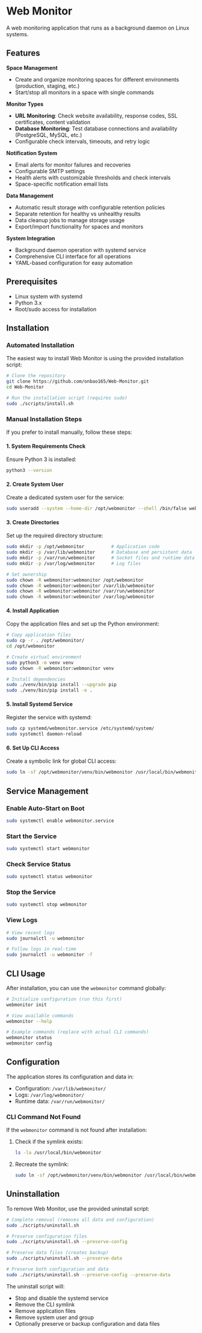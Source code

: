 # Web Monitor

A web monitoring application that runs as a background daemon on Linux systems.

## Features

**Space Management**
- Create and organize monitoring spaces for different environments (production, staging, etc.)
- Start/stop all monitors in a space with single commands

**Monitor Types**
- **URL Monitoring**: Check website availability, response codes, SSL certificates, content validation
- **Database Monitoring**: Test database connections and availability (PostgreSQL, MySQL, etc.)
- Configurable check intervals, timeouts, and retry logic

**Notification System**
- Email alerts for monitor failures and recoveries
- Configurable SMTP settings
- Health alerts with customizable thresholds and check intervals
- Space-specific notification email lists

**Data Management**
- Automatic result storage with configurable retention policies
- Separate retention for healthy vs unhealthy results
- Data cleanup jobs to manage storage usage
- Export/import functionality for spaces and monitors

**System Integration**
- Background daemon operation with systemd service
- Comprehensive CLI interface for all operations
- YAML-based configuration for easy automation

## Prerequisites

- Linux system with systemd
- Python 3.x
- Root/sudo access for installation

## Installation

### Automated Installation

The easiest way to install Web Monitor is using the provided installation script:

```bash
# Clone the repository
git clone https://github.com/onbao165/Web-Monitor.git
cd Web-Monitor

# Run the installation script (requires sudo)
sudo ./scripts/install.sh
```

### Manual Installation Steps

If you prefer to install manually, follow these steps:

#### 1. System Requirements Check

Ensure Python 3 is installed:
```bash
python3 --version
```

#### 2. Create System User

Create a dedicated system user for the service:
```bash
sudo useradd --system --home-dir /opt/webmonitor --shell /bin/false webmonitor
```

#### 3. Create Directories

Set up the required directory structure:
```bash
sudo mkdir -p /opt/webmonitor          # Application code
sudo mkdir -p /var/lib/webmonitor      # Database and persistent data
sudo mkdir -p /var/run/webmonitor      # Socket files and runtime data
sudo mkdir -p /var/log/webmonitor      # Log files

# Set ownership
sudo chown -R webmonitor:webmonitor /opt/webmonitor
sudo chown -R webmonitor:webmonitor /var/lib/webmonitor
sudo chown -R webmonitor:webmonitor /var/run/webmonitor
sudo chown -R webmonitor:webmonitor /var/log/webmonitor
```

#### 4. Install Application

Copy the application files and set up the Python environment:
```bash
# Copy application files
sudo cp -r . /opt/webmonitor/
cd /opt/webmonitor

# Create virtual environment
sudo python3 -m venv venv
sudo chown -R webmonitor:webmonitor venv

# Install dependencies
sudo ./venv/bin/pip install --upgrade pip
sudo ./venv/bin/pip install -e .
```

#### 5. Install Systemd Service

Register the service with systemd:
```bash
sudo cp systemd/webmonitor.service /etc/systemd/system/
sudo systemctl daemon-reload
```

#### 6. Set Up CLI Access

Create a symbolic link for global CLI access:
```bash
sudo ln -sf /opt/webmonitor/venv/bin/webmonitor /usr/local/bin/webmonitor
```

## Service Management

### Enable Auto-Start on Boot

```bash
sudo systemctl enable webmonitor.service
```

### Start the Service

```bash
sudo systemctl start webmonitor
```

### Check Service Status

```bash
sudo systemctl status webmonitor
```

### Stop the Service

```bash
sudo systemctl stop webmonitor
```

### View Logs

```bash
# View recent logs
sudo journalctl -u webmonitor

# Follow logs in real-time
sudo journalctl -u webmonitor -f
```

## CLI Usage

After installation, you can use the `webmonitor` command globally:

```bash
# Initialize configuration (run this first)
webmonitor init

# View available commands
webmonitor --help

# Example commands (replace with actual CLI commands)
webmonitor status
webmonitor config
```

## Configuration

The application stores its configuration and data in:
- Configuration: `/var/lib/webmonitor/`
- Logs: `/var/log/webmonitor/`
- Runtime data: `/var/run/webmonitor/`

### CLI Command Not Found

If the `webmonitor` command is not found after installation:

1. Check if the symlink exists:
   ```bash
   ls -la /usr/local/bin/webmonitor
   ```

2. Recreate the symlink:
   ```bash
   sudo ln -sf /opt/webmonitor/venv/bin/webmonitor /usr/local/bin/webmonitor
   ```

## Uninstallation

To remove Web Monitor, use the provided uninstall script:

```bash
# Complete removal (removes all data and configuration)
sudo ./scripts/uninstall.sh

# Preserve configuration files
sudo ./scripts/uninstall.sh --preserve-config

# Preserve data files (creates backup)
sudo ./scripts/uninstall.sh --preserve-data

# Preserve both configuration and data
sudo ./scripts/uninstall.sh --preserve-config --preserve-data
```

The uninstall script will:
- Stop and disable the systemd service
- Remove the CLI symlink
- Remove application files
- Remove system user and group
- Optionally preserve or backup configuration and data files
